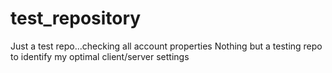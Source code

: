 # test_repository
Just a test repo...checking all account properties
Nothing but a testing repo to identify my optimal client/server settings